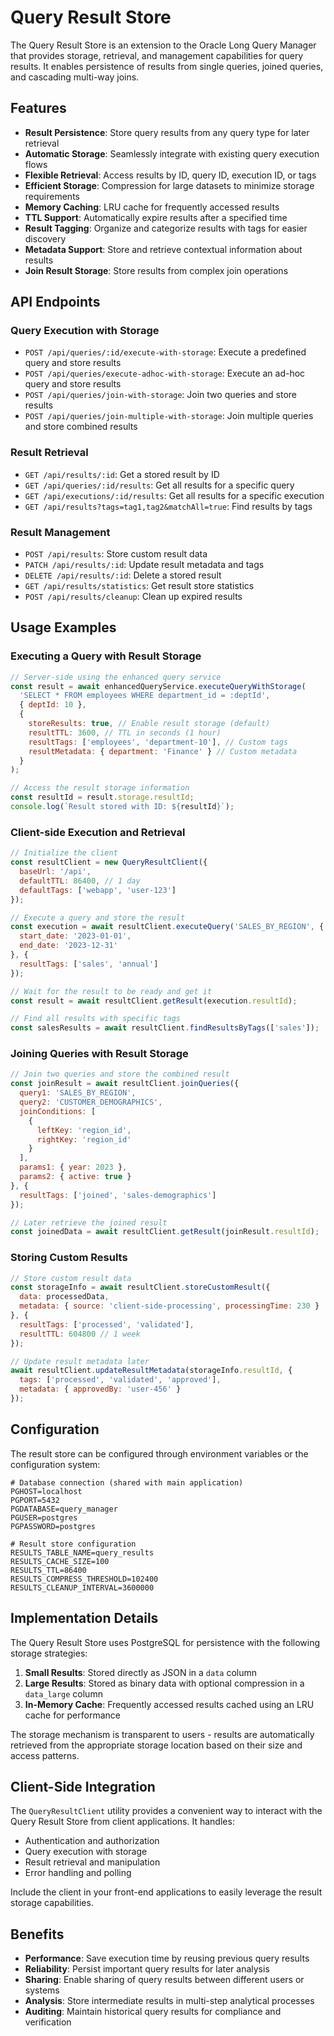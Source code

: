 # Query Result Store

The Query Result Store is an extension to the Oracle Long Query Manager that provides storage, retrieval, and management capabilities for query results. It enables persistence of results from single queries, joined queries, and cascading multi-way joins.

## Features

- **Result Persistence**: Store query results from any query type for later retrieval
- **Automatic Storage**: Seamlessly integrate with existing query execution flows
- **Flexible Retrieval**: Access results by ID, query ID, execution ID, or tags
- **Efficient Storage**: Compression for large datasets to minimize storage requirements
- **Memory Caching**: LRU cache for frequently accessed results
- **TTL Support**: Automatically expire results after a specified time
- **Result Tagging**: Organize and categorize results with tags for easier discovery
- **Metadata Support**: Store and retrieve contextual information about results
- **Join Result Storage**: Store results from complex join operations

## API Endpoints

### Query Execution with Storage

- `POST /api/queries/:id/execute-with-storage`: Execute a predefined query and store results
- `POST /api/queries/execute-adhoc-with-storage`: Execute an ad-hoc query and store results
- `POST /api/queries/join-with-storage`: Join two queries and store results
- `POST /api/queries/join-multiple-with-storage`: Join multiple queries and store combined results

### Result Retrieval

- `GET /api/results/:id`: Get a stored result by ID
- `GET /api/queries/:id/results`: Get all results for a specific query
- `GET /api/executions/:id/results`: Get all results for a specific execution
- `GET /api/results?tags=tag1,tag2&matchAll=true`: Find results by tags

### Result Management

- `POST /api/results`: Store custom result data
- `PATCH /api/results/:id`: Update result metadata and tags
- `DELETE /api/results/:id`: Delete a stored result
- `GET /api/results/statistics`: Get result store statistics
- `POST /api/results/cleanup`: Clean up expired results

## Usage Examples

### Executing a Query with Result Storage

```javascript
// Server-side using the enhanced query service
const result = await enhancedQueryService.executeQueryWithStorage(
  'SELECT * FROM employees WHERE department_id = :deptId',
  { deptId: 10 },
  {
    storeResults: true, // Enable result storage (default)
    resultTTL: 3600, // TTL in seconds (1 hour)
    resultTags: ['employees', 'department-10'], // Custom tags
    resultMetadata: { department: 'Finance' } // Custom metadata
  }
);

// Access the result storage information
const resultId = result.storage.resultId;
console.log(`Result stored with ID: ${resultId}`);
```

### Client-side Execution and Retrieval

```javascript
// Initialize the client
const resultClient = new QueryResultClient({
  baseUrl: '/api',
  defaultTTL: 86400, // 1 day
  defaultTags: ['webapp', 'user-123']
});

// Execute a query and store the result
const execution = await resultClient.executeQuery('SALES_BY_REGION', {
  start_date: '2023-01-01',
  end_date: '2023-12-31'
}, {
  resultTags: ['sales', 'annual']
});

// Wait for the result to be ready and get it
const result = await resultClient.getResult(execution.resultId);

// Find all results with specific tags
const salesResults = await resultClient.findResultsByTags(['sales']);
```

### Joining Queries with Result Storage

```javascript
// Join two queries and store the combined result
const joinResult = await resultClient.joinQueries({
  query1: 'SALES_BY_REGION',
  query2: 'CUSTOMER_DEMOGRAPHICS',
  joinConditions: [
    {
      leftKey: 'region_id',
      rightKey: 'region_id'
    }
  ],
  params1: { year: 2023 },
  params2: { active: true }
}, {
  resultTags: ['joined', 'sales-demographics']
});

// Later retrieve the joined result
const joinedData = await resultClient.getResult(joinResult.resultId);
```

### Storing Custom Results

```javascript
// Store custom result data
const storageInfo = await resultClient.storeCustomResult({
  data: processedData,
  metadata: { source: 'client-side-processing', processingTime: 230 }
}, {
  resultTags: ['processed', 'validated'],
  resultTTL: 604800 // 1 week
});

// Update result metadata later
await resultClient.updateResultMetadata(storageInfo.resultId, {
  tags: ['processed', 'validated', 'approved'],
  metadata: { approvedBy: 'user-456' }
});
```

## Configuration

The result store can be configured through environment variables or the configuration system:

```
# Database connection (shared with main application)
PGHOST=localhost
PGPORT=5432
PGDATABASE=query_manager
PGUSER=postgres
PGPASSWORD=postgres

# Result store configuration
RESULTS_TABLE_NAME=query_results
RESULTS_CACHE_SIZE=100
RESULTS_TTL=86400
RESULTS_COMPRESS_THRESHOLD=102400
RESULTS_CLEANUP_INTERVAL=3600000
```

## Implementation Details

The Query Result Store uses PostgreSQL for persistence with the following storage strategies:

1. **Small Results**: Stored directly as JSON in a `data` column
2. **Large Results**: Stored as binary data with optional compression in a `data_large` column
3. **In-Memory Cache**: Frequently accessed results cached using an LRU cache for performance

The storage mechanism is transparent to users - results are automatically retrieved from the appropriate storage location based on their size and access patterns.

## Client-Side Integration

The `QueryResultClient` utility provides a convenient way to interact with the Query Result Store from client applications. It handles:

- Authentication and authorization
- Query execution with storage
- Result retrieval and manipulation
- Error handling and polling

Include the client in your front-end applications to easily leverage the result storage capabilities.

## Benefits

- **Performance**: Save execution time by reusing previous query results
- **Reliability**: Persist important query results for later analysis
- **Sharing**: Enable sharing of query results between different users or systems
- **Analysis**: Store intermediate results in multi-step analytical processes
- **Auditing**: Maintain historical query results for compliance and verification
